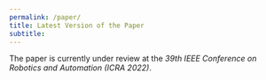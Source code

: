 ```yaml
---
permalink: /paper/
title: Latest Version of the Paper
subtitle: 
---
```


The paper is currently under review at the *39th IEEE Conference on Robotics and Automation (ICRA 2022)*. 

<object data="/paper/Social_Interactions_SMDP_ICRA_Paper_v1.0.pdf" type="application/pdf" min-height="100%" width="100%" height="100%"> 
</object>
